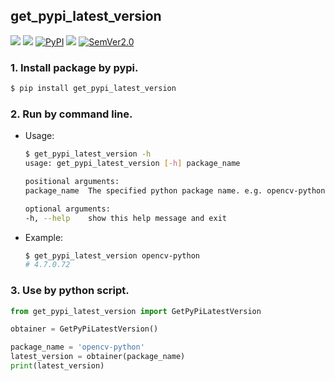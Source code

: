 ## get_pypi_latest_version
<p>
    <a href=""><img src="https://img.shields.io/badge/Python->=3.7,<=3.10-aff.svg"></a>
    <a href=""><img src="https://img.shields.io/badge/OS-Linux%2C%20Win%2C%20Mac-pink.svg"></a>
    <a href="https://pypi.org/project/get_pypi_latest_version/"><img alt="PyPI" src="https://img.shields.io/pypi/v/get_pypi_latest_version"></a>
    <a href="https://pepy.tech/project/get-pypi-latest-version"><img src="https://static.pepy.tech/personalized-badge/get-pypi-latest-version?period=total&units=abbreviation&left_color=grey&right_color=blue&left_text=Downloads"></a>
    <a href="https://semver.org/"><img alt="SemVer2.0" src="https://img.shields.io/badge/SemVer-2.0-brightgreen"></a>
</p>


### 1. Install package by pypi.
```bash
$ pip install get_pypi_latest_version
```

### 2. Run by command line.
- Usage:
    ```bash
    $ get_pypi_latest_version -h
    usage: get_pypi_latest_version [-h] package_name

    positional arguments:
    package_name  The specified python package name. e.g. opencv-python.

    optional arguments:
    -h, --help    show this help message and exit
    ```
- Example:
    ```bash
    $ get_pypi_latest_version opencv-python
    # 4.7.0.72
    ```

### 3. Use by python script.
```python
from get_pypi_latest_version import GetPyPiLatestVersion

obtainer = GetPyPiLatestVersion()

package_name = 'opencv-python'
latest_version = obtainer(package_name)
print(latest_version)
```